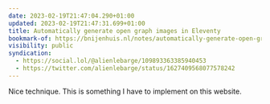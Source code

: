 ```yaml
---
date: 2023-02-19T21:47:04.290+01:00
updated: 2023-02-19T21:47:31.699+01:00
title: Automatically generate open graph images in Eleventy
bookmark-of: https://bnijenhuis.nl/notes/automatically-generate-open-graph-images-in-eleventy/
visibility: public
syndication:
  - https://social.lol/@alienlebarge/109893363385940453
  - https://twitter.com/alienlebarge/status/1627409568077578242
---
```

Nice technique. This is something I have to implement on this website.
